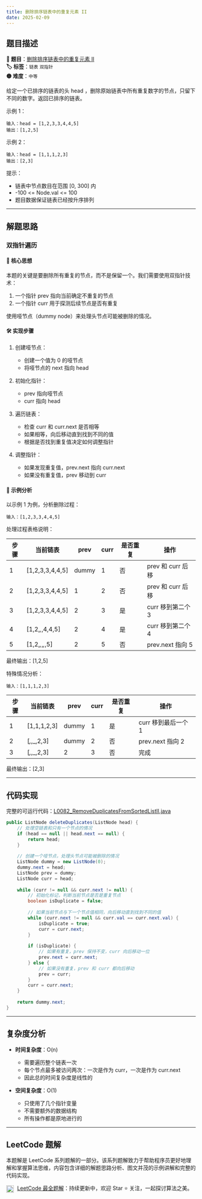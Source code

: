 ```yaml
---
title: 删除排序链表中的重复元素 II
date: 2025-02-09
---
```


## 题目描述

**🔗 题目**：[删除排序链表中的重复元素 II](https://leetcode.cn/problems/remove-duplicates-from-sorted-list-ii/)  
**🏷️ 标签**：`链表` `双指针`  
**🟡 难度**：`中等`  

给定一个已排序的链表的头 head ，删除原始链表中所有重复数字的节点，只留下不同的数字。返回已排序的链表。

示例 1：
```
输入：head = [1,2,3,3,4,4,5]
输出：[1,2,5]
```

示例 2：
```
输入：head = [1,1,1,2,3]
输出：[2,3]
```

提示：
- 链表中节点数目在范围 [0, 300] 内
- -100 <= Node.val <= 100
- 题目数据保证链表已经按升序排列

---

## 解题思路
### 双指针遍历

#### 📝 核心思想
本题的关键是要删除所有重复的节点，而不是保留一个。我们需要使用双指针技术：
1. 一个指针 prev 指向当前确定不重复的节点
2. 一个指针 curr 用于探测后续节点是否有重复

使用哑节点（dummy node）来处理头节点可能被删除的情况。

#### 🛠️ 实现步骤
1. 创建哑节点：
   - 创建一个值为 0 的哑节点
   - 将哑节点的 next 指向 head

2. 初始化指针：
   - prev 指向哑节点
   - curr 指向 head

3. 遍历链表：
   - 检查 curr 和 curr.next 是否相等
   - 如果相等，向后移动直到找到不同的值
   - 根据是否找到重复值决定如何调整指针

4. 调整指针：
   - 如果发现重复值，prev.next 指向 curr.next
   - 如果没有重复值，prev 移动到 curr

#### 🧩 示例分析
以示例 1 为例，分析删除过程：
```
输入：[1,2,3,3,4,4,5]
```

处理过程表格说明：

| 步骤 | 当前链表 | prev | curr | 是否重复 | 操作 |
|-----|---------|------|------|---------|------|
| 1 | [1,2,3,3,4,4,5] | dummy | 1 | 否 | prev 和 curr 后移 |
| 2 | [1,2,3,3,4,4,5] | 1 | 2 | 否 | prev 和 curr 后移 |
| 3 | [1,2,3,3,4,4,5] | 2 | 3 | 是 | curr 移到第二个 3 |
| 4 | [1,2,_,_,4,4,5] | 2 | 4 | 是 | curr 移到第二个 4 |
| 5 | [1,2,_,_,_,_,5] | 2 | 5 | 否 | prev.next 指向 5 |

最终输出：[1,2,5]

特殊情况分析：
```
输入：[1,1,1,2,3]
```

| 步骤 | 当前链表 | prev | curr | 是否重复 | 操作 |
|-----|---------|------|------|---------|------|
| 1 | [1,1,1,2,3] | dummy | 1 | 是 | curr 移到最后一个 1 |
| 2 | [_,_,_,2,3] | dummy | 2 | 否 | prev.next 指向 2 |
| 3 | [_,_,_,2,3] | 2 | 3 | 否 | 完成 |

最终输出：[2,3]

---

## 代码实现

完整的可运行代码：[L0082_RemoveDuplicatesFromSortedListII.java](../src/main/java/L0082_RemoveDuplicatesFromSortedListII.java)

```java
public ListNode deleteDuplicates(ListNode head) {
    // 处理空链表和只有一个节点的情况
    if (head == null || head.next == null) {
        return head;
    }
    
    // 创建一个哑节点，处理头节点可能被删除的情况
    ListNode dummy = new ListNode(0);
    dummy.next = head;
    ListNode prev = dummy;
    ListNode curr = head;
    
    while (curr != null && curr.next != null) {
        // 初始化标记，判断当前节点是否是重复节点
        boolean isDuplicate = false;
        
        // 如果当前节点与下一个节点值相同，向后移动直到找到不同的值
        while (curr.next != null && curr.val == curr.next.val) {
            isDuplicate = true;
            curr = curr.next;
        }
        
        if (isDuplicate) {
            // 如果有重复，prev 保持不变，curr 向后移动一位
            prev.next = curr.next;
        } else {
            // 如果没有重复，prev 和 curr 都向后移动
            prev = curr;
        }
        curr = curr.next;
    }
    
    return dummy.next;
}
```

---

## 复杂度分析

- **时间复杂度**：O(n)
  - 需要遍历整个链表一次
  - 每个节点最多被访问两次：一次是作为 curr，一次是作为 curr.next
  - 因此总的时间复杂度是线性的

- **空间复杂度**：O(1)
  - 只使用了几个指针变量
  - 不需要额外的数据结构
  - 所有操作都是原地进行的

---

## LeetCode 题解

本题解是 LeetCode 系列题解的一部分。该系列题解致力于帮助程序员更好地理解和掌握算法思维，内容包含详细的解题思路分析、图文并茂的示例讲解和完整的代码实现。

<img src="https://github.githubassets.com/images/modules/logos_page/GitHub-Mark.png" alt="GitHub" width="20" style="vertical-align: middle; margin-right: 5px"> [LeetCode 最全题解](https://github.com/LjyYano/LeetCode)：持续更新中，欢迎 Star ⭐️ 关注，一起探讨算法之美。 